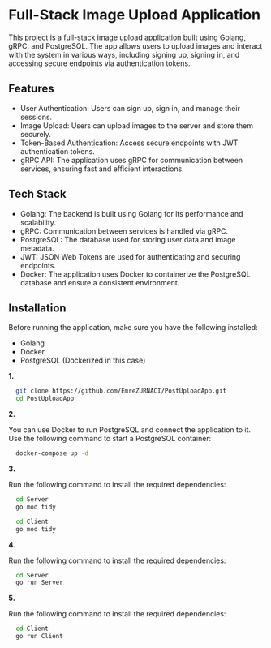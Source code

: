 
# **Full-Stack Image Upload Application**

This project is a full-stack image upload application built using Golang, gRPC, and PostgreSQL. The app allows users to upload images and interact with the system in various ways, including signing up, signing in, and accessing secure endpoints via authentication tokens.


## Features

- User Authentication: Users can sign up, sign in, and manage their sessions.
- Image Upload: Users can upload images to the server and store them securely.
- Token-Based Authentication: Access secure endpoints with JWT authentication tokens.
- gRPC API: The application uses gRPC for communication between services, ensuring fast and efficient interactions.

## Tech Stack

- Golang: The backend is built using Golang for its performance and scalability.
- gRPC: Communication between services is handled via gRPC.
- PostgreSQL: The database used for storing user data and image metadata.
- JWT: JSON Web Tokens are used for authenticating and securing endpoints.
- Docker: The application uses Docker to containerize the PostgreSQL database and ensure a consistent environment.
  
## Installation 

Before running the application, make sure you have the following installed:

- Golang
- Docker
- PostgreSQL (Dockerized in this case)


**1.**
```bash 
  git clone https://github.com/EmreZURNACI/PostUploadApp.git
  cd PostUploadApp
```
    
**2.**

You can use Docker to run PostgreSQL and connect the application to it. 
Use the following command to start a PostgreSQL container:
```bash 
  docker-compose up -d
```

**3.**

Run the following command to install the required dependencies:
```bash 
  cd Server
  go mod tidy
```

```bash 
  cd Client
  go mod tidy
```

**4.**

Run the following command to install the required dependencies:
```bash 
  cd Server
  go run Server
```

**5.**

Run the following command to install the required dependencies:
```bash 
  cd Client
  go run Client
```